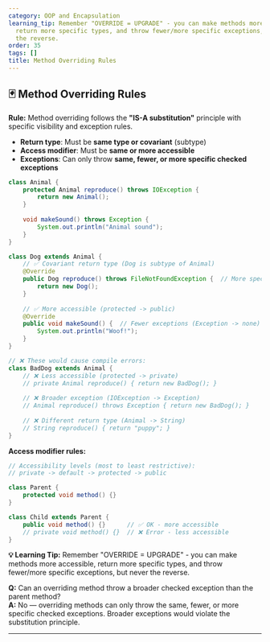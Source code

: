```yaml
---
category: OOP and Encapsulation
learning_tip: Remember "OVERRIDE = UPGRADE" - you can make methods more accessible,
  return more specific types, and throw fewer/more specific exceptions, but never
  the reverse.
order: 35
tags: []
title: Method Overriding Rules
---
```


## 🃏 Method Overriding Rules

**Rule:** Method overriding follows the **"IS-A substitution"** principle with specific visibility and exception rules.

- **Return type**: Must be **same type or covariant** (subtype)
- **Access modifier**: Must be **same or more accessible**
- **Exceptions**: Can only throw **same, fewer, or more specific checked exceptions**

```java
class Animal {
    protected Animal reproduce() throws IOException {
        return new Animal();
    }
    
    void makeSound() throws Exception {
        System.out.println("Animal sound");
    }
}

class Dog extends Animal {
    // ✅ Covariant return type (Dog is subtype of Animal)
    @Override
    public Dog reproduce() throws FileNotFoundException {  // More specific exception
        return new Dog();
    }
    
    // ✅ More accessible (protected -> public)
    @Override
    public void makeSound() {  // Fewer exceptions (Exception -> none)
        System.out.println("Woof!");
    }
}

// ❌ These would cause compile errors:
class BadDog extends Animal {
    // ❌ Less accessible (protected -> private)
    // private Animal reproduce() { return new BadDog(); }
    
    // ❌ Broader exception (IOException -> Exception)  
    // Animal reproduce() throws Exception { return new BadDog(); }
    
    // ❌ Different return type (Animal -> String)
    // String reproduce() { return "puppy"; }
}
```

**Access modifier rules:**
```java
// Accessibility levels (most to least restrictive):
// private -> default -> protected -> public

class Parent {
    protected void method() {}
}

class Child extends Parent {
    public void method() {}      // ✅ OK - more accessible
    // private void method() {}  // ❌ Error - less accessible
}
```

**💡 Learning Tip:** Remember "OVERRIDE = UPGRADE" - you can make methods more accessible, return more specific types, and throw fewer/more specific exceptions, but never the reverse.

**Q:** Can an overriding method throw a broader checked exception than the parent method?  
**A:** No — overriding methods can only throw the same, fewer, or more specific checked exceptions. Broader exceptions would violate the substitution principle.

---
